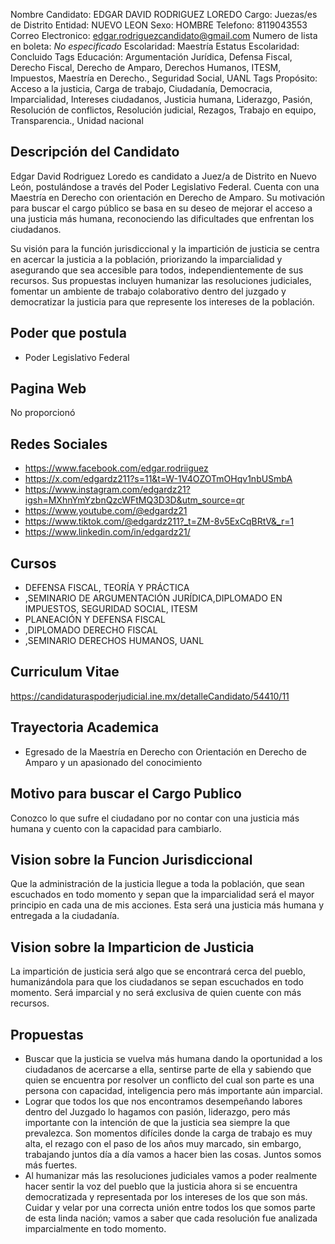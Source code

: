 Nombre Candidato: EDGAR DAVID RODRIGUEZ LOREDO
Cargo: Juezas/es de Distrito
Entidad: NUEVO LEON
Sexo: HOMBRE
Telefono: 8119043553
Correo Electronico: edgar.rodriguezcandidato@gmail.com
Numero de lista en boleta: *No especificado*
Escolaridad: Maestría
Estatus Escolaridad: Concluido
Tags Educación: Argumentación Jurídica, Defensa Fiscal, Derecho Fiscal, Derecho de Amparo, Derechos Humanos, ITESM, Impuestos, Maestría en Derecho., Seguridad Social, UANL
Tags Propósito: Acceso a la justicia, Carga de trabajo, Ciudadanía, Democracia, Imparcialidad, Intereses ciudadanos, Justicia humana, Liderazgo, Pasión, Resolución de conflictos, Resolución judicial, Rezagos, Trabajo en equipo, Transparencia., Unidad nacional


## Descripción del Candidato 

Edgar David Rodriguez Loredo es candidato a Juez/a de Distrito en Nuevo León, postulándose a través del Poder Legislativo Federal. Cuenta con una Maestría en Derecho con orientación en Derecho de Amparo. Su motivación para buscar el cargo público se basa en su deseo de mejorar el acceso a una justicia más humana, reconociendo las dificultades que enfrentan los ciudadanos.

Su visión para la función jurisdiccional y la impartición de justicia se centra en acercar la justicia a la población, priorizando la imparcialidad y asegurando que sea accesible para todos, independientemente de sus recursos. Sus propuestas incluyen humanizar las resoluciones judiciales, fomentar un ambiente de trabajo colaborativo dentro del juzgado y democratizar la justicia para que represente los intereses de la población.


## Poder que postula

- Poder Legislativo Federal


## Pagina Web

No proporcionó


## Redes Sociales

- https://www.facebook.com/edgar.rodriiguez
- https://x.com/edgardz211?s=11&t=W-1V4OZOTmOHqv1nbUSmbA
- https://www.instagram.com/edgardz21?igsh=MXhnYmYzbnQzcWFtMQ3D3D&utm_source=qr
- https://www.youtube.com/@edgardz21
- https://www.tiktok.com/@edgardz211?_t=ZM-8v5ExCqBRtV&_r=1
- https://www.linkedin.com/in/edgardz21/


## Cursos

- DEFENSA FISCAL, TEORÍA Y PRÁCTICA
- ,SEMINARIO DE ARGUMENTACIÓN JURÍDICA,DIPLOMADO EN IMPUESTOS, SEGURIDAD SOCIAL, ITESM
- PLANEACIÓN Y DEFENSA FISCAL
- ,DIPLOMADO DERECHO FISCAL
- ,SEMINARIO DERECHOS HUMANOS, UANL


## Curriculum Vitae

https://candidaturaspoderjudicial.ine.mx/detalleCandidato/54410/11


## Trayectoria Academica

- Egresado de la Maestría en Derecho con Orientación en Derecho de Amparo y un apasionado del conocimiento


## Motivo para buscar el Cargo Publico

Conozco lo que sufre el ciudadano por no contar con una justicia más humana y cuento con la capacidad para cambiarlo.


## Vision sobre la Funcion Jurisdiccional

Que la administración de la justicia llegue a toda la población, que sean escuchados en todo momento y sepan que la imparcialidad será el mayor principio en cada una de mis acciones. Esta será una justicia más humana y entregada a la ciudadanía.


## Vision sobre la Imparticion de Justicia

La impartición de justicia será algo que se encontrará cerca del pueblo, humanizándola para que los ciudadanos se sepan escuchados en todo momento. Será imparcial y no será exclusiva de quien cuente con más recursos.


## Propuestas

- Buscar que la justicia se vuelva más humana dando la oportunidad a los ciudadanos de acercarse a ella, sentirse parte de ella y sabiendo que quien se encuentra por resolver un conflicto del cual son parte es una persona con capacidad, inteligencia pero más importante aún imparcial.
- Lograr que todos los que nos encontramos desempeñando labores dentro del Juzgado lo hagamos con pasión, liderazgo, pero más importante con la intención de que la justicia sea siempre la que prevalezca. Son momentos difíciles donde la carga de trabajo es muy alta, el rezago con el paso de los años muy marcado, sin embargo, trabajando juntos día a día vamos a hacer bien las cosas. Juntos somos más fuertes.
- Al humanizar más las resoluciones judiciales vamos a poder realmente hacer sentir la voz del pueblo que la justicia ahora si se encuentra democratizada y representada por los intereses de los que son más. Cuidar y velar por una correcta unión entre todos los que somos parte de esta linda nación; vamos a saber que cada resolución fue analizada imparcialmente en todo momento.

